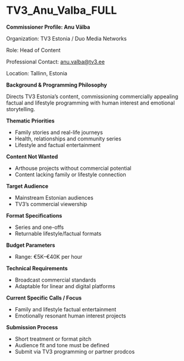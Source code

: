 # TV3_Anu_Valba_FULL

**Commissioner Profile: Anu Välba**

Organization: TV3 Estonia / Duo Media Networks

Role: Head of Content

Professional Contact: anu.valba@tv3.ee

Location: Tallinn, Estonia

**Background & Programming Philosophy**

Directs TV3 Estonia’s content, commissioning commercially appealing factual and lifestyle programming with human interest and emotional storytelling.

**Thematic Priorities**

- Family stories and real-life journeys
- Health, relationships and community series
- Lifestyle and factual entertainment

**Content Not Wanted**

- Arthouse projects without commercial potential
- Content lacking family or lifestyle connection

**Target Audience**

- Mainstream Estonian audiences
- TV3’s commercial viewership

**Format Specifications**

- Series and one-offs
- Returnable lifestyle/factual formats

**Budget Parameters**

- Range: €5K–€40K per hour

**Technical Requirements**

- Broadcast commercial standards
- Adaptable for linear and digital platforms

**Current Specific Calls / Focus**

- Family and lifestyle factual entertainment
- Emotionally resonant human interest projects

**Submission Process**

- Short treatment or format pitch
- Audience fit and tone must be defined
- Submit via TV3 programming or partner prodcos